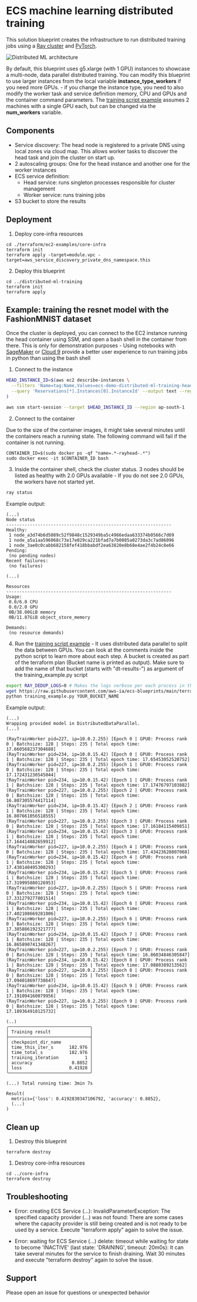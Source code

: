 # ECS machine learning distributed training

This solution blueprint creates the infrastructure to run distributed training jobs using a [Ray cluster](https://docs.ray.io/en/latest/cluster/getting-started.html) and [PyTorch](https://pytorch.org/).

![Distributed ML architecture](../../../docs/distributed-ml-training-architecture.png)

By default, this blueprint uses g5.xlarge (with 1 GPU) instances to showcase a multi-node, data parallel distributed training. You can modify this blueprint to use larger instances from the local variable **instance_type_workers** if you need more GPUs. - if you change the instance type, you need to also modify the worker task and service definition memory, CPU and GPUs and the container command parameters. The [training script example](./training_example.py) assumes 2 machines with a single GPU each, but can be changed via the **num_workers** variable.

## Components

* Service discovery: The head node is registered to a private DNS using local zones via cloud map. This allows worker tasks to discover the head task and join the cluster on start up.
* 2 autoscaling groups: One for the head instance and another one for the worker instances
* ECS service definition:
    * Head service: runs singleton processes responsible for cluster management
    * Worker service: runs training jobs
* S3 bucket to store the results

## Deployment

1. Deploy core-infra resources

```shell
cd ./terraform/ec2-examples/core-infra
terraform init
terraform apply -target=module.vpc -target=aws_service_discovery_private_dns_namespace.this
```

2. Deploy this blueprint

```shell
cd ../distributed-ml-training
terraform init
terraform apply
```

## Example: training the resnet model with the FashionMNIST dataset

Once the cluster is deployed, you can connect to the EC2 instance running the head container using SSM, and open a bash shell in the container from there. This is only for demonstration purposes - Using notebooks with [SageMaker](https://aws.amazon.com/sagemaker/) or [Cloud 9](https://aws.amazon.com/cloud9/) provide a better user experience to run training jobs in python than using the bash shell

1. Connect to the instance
```bash
HEAD_INSTANCE_ID=$(aws ec2 describe-instances \
  --filters 'Name=tag:Name,Values=ecs-demo-distributed-ml-training-head' 'Name=instance-state-name,Values=running' \
  --query 'Reservations[*].Instances[0].InstanceId' --output text --region ap-south-1
)

aws ssm start-session --target $HEAD_INSTANCE_ID --region ap-south-1
```

2. Connect to the container

Due to the size of the container images, it might take several minutes until the containers reach a running state. The following command will fail if the container is not running.

```
CONTAINER_ID=$(sudo docker ps -qf "name=.*-rayhead-.*")
sudo docker exec -it $CONTAINER_ID bash
```

3. Inside the container shell, check the cluster status. 3 nodes should be listed as healthy with 2.0 GPUs available - If you do not see 2.0 GPUs, the workers have not started yet.

```bash
ray status
```

Example output:

```
(...)
Node status
---------------------------------------------------------------
Healthy:
 1 node_a3d74b6d5089c52f9848c1529349ba5c4966edaa633374b0566c7d69
 1 node_a5a1aa596068c73e17e029ca221bfad7a7b0085a0273da3c7ad86096
 1 node_3ae0c0cabb682158fef418bbabdf2ea63820e8b68e4ae2f4b24c8e66
Pending:
 (no pending nodes)
Recent failures:
 (no failures)

(...)

Resources
---------------------------------------------------------------
Usage:
 0.0/6.0 CPU
 0.0/2.0 GPU
 0B/38.00GiB memory
 0B/11.87GiB object_store_memory

Demands:
 (no resource demands)

```

4. Run the [training script example](./training_example.py) - It uses distributed data parallel to split the data between GPUs. You can look at the comments inside the python script to learn more about each step. A bucket is created as part of the terraform plan (Bucket name is printed as output). Make sure to add the name of that bucket (starts with "dt-results-") as argument of the training_example.py script

```bash
export RAY_DEDUP_LOGS=0 # Makes the logs verbose per each process in the training
wget https://raw.githubusercontent.com/aws-ia/ecs-blueprints/main/terraform/ec2-examples/distributed-ml-training/training_example.py
python training_example.py YOUR_BUCKET_NAME
```

Example output:

```
(...)
Wrapping provided model in DistributedDataParallel.
(...)

(RayTrainWorker pid=227, ip=10.0.2.255) [Epoch 0 | GPU0: Process rank 0 | Batchsize: 128 | Steps: 235 | Total epoch time: 17.660568237304688]
(RayTrainWorker pid=234, ip=10.0.15.42) [Epoch 0 | GPU0: Process rank 1 | Batchsize: 128 | Steps: 235 | Total epoch time: 17.65453052520752]
(RayTrainWorker pid=227, ip=10.0.2.255) [Epoch 1 | GPU0: Process rank 0 | Batchsize: 128 | Steps: 235 | Total epoch time: 17.172431230545044]
(RayTrainWorker pid=234, ip=10.0.15.42) [Epoch 1 | GPU0: Process rank 1 | Batchsize: 128 | Steps: 235 | Total epoch time: 17.17476797103882]
(RayTrainWorker pid=227, ip=10.0.2.255) [Epoch 2 | GPU0: Process rank 0 | Batchsize: 128 | Steps: 235 | Total epoch time: 16.807305574417114]
(RayTrainWorker pid=234, ip=10.0.15.42) [Epoch 2 | GPU0: Process rank 1 | Batchsize: 128 | Steps: 235 | Total epoch time: 16.807661056518555]
(RayTrainWorker pid=227, ip=10.0.2.255) [Epoch 3 | GPU0: Process rank 0 | Batchsize: 128 | Steps: 235 | Total epoch time: 17.16184115409851]
(RayTrainWorker pid=234, ip=10.0.15.42) [Epoch 3 | GPU0: Process rank 1 | Batchsize: 128 | Steps: 235 | Total epoch time: 17.164414882659912]
(RayTrainWorker pid=227, ip=10.0.2.255) [Epoch 4 | GPU0: Process rank 0 | Batchsize: 128 | Steps: 235 | Total epoch time: 17.43423628807068]
(RayTrainWorker pid=234, ip=10.0.15.42) [Epoch 4 | GPU0: Process rank 1 | Batchsize: 128 | Steps: 235 | Total epoch time: 17.430140495300293]
(RayTrainWorker pid=234, ip=10.0.15.42) [Epoch 5 | GPU0: Process rank 1 | Batchsize: 128 | Steps: 235 | Total epoch time: 17.319995880126953]
(RayTrainWorker pid=227, ip=10.0.2.255) [Epoch 5 | GPU0: Process rank 0 | Batchsize: 128 | Steps: 235 | Total epoch time: 17.331279277801514]
(RayTrainWorker pid=234, ip=10.0.15.42) [Epoch 6 | GPU0: Process rank 1 | Batchsize: 128 | Steps: 235 | Total epoch time: 17.402108669281006]
(RayTrainWorker pid=227, ip=10.0.2.255) [Epoch 6 | GPU0: Process rank 0 | Batchsize: 128 | Steps: 235 | Total epoch time: 17.385886192321777]
(RayTrainWorker pid=234, ip=10.0.15.42) [Epoch 7 | GPU0: Process rank 1 | Batchsize: 128 | Steps: 235 | Total epoch time: 16.865890741348267]
(RayTrainWorker pid=227, ip=10.0.2.255) [Epoch 7 | GPU0: Process rank 0 | Batchsize: 128 | Steps: 235 | Total epoch time: 16.86034846305847]
(RayTrainWorker pid=234, ip=10.0.15.42) [Epoch 8 | GPU0: Process rank 1 | Batchsize: 128 | Steps: 235 | Total epoch time: 17.0880389213562]
(RayTrainWorker pid=227, ip=10.0.2.255) [Epoch 8 | GPU0: Process rank 0 | Batchsize: 128 | Steps: 235 | Total epoch time: 17.094018697738647]
(RayTrainWorker pid=234, ip=10.0.15.42) [Epoch 9 | GPU0: Process rank 1 | Batchsize: 128 | Steps: 235 | Total epoch time: 17.191094160079956]
(RayTrainWorker pid=227, ip=10.0.2.255) [Epoch 9 | GPU0: Process rank 0 | Batchsize: 128 | Steps: 235 | Total epoch time: 17.189364910125732]

(..)
╭───────────────────────────────╮
│ Training result               │
├───────────────────────────────┤
│ checkpoint_dir_name           │
│ time_this_iter_s      182.976 │
│ time_total_s          182.976 │
│ training_iteration          1 │
│ accuracy               0.8852 │
│ loss                  0.41928 │
╰───────────────────────────────╯

(...) Total running time: 3min 7s

Result(
  metrics={'loss': 0.4192830347106792, 'accuracy': 0.8852},
  (...)
)
```

## Clean up

1. Destroy this blueprint

```shell
terraform destroy
```

1. Destroy core-infra resources

```shell
cd ../core-infra
terraform destroy

```

## Troubleshooting

* Error: creating ECS Service (...): InvalidParameterException: The specified capacity provider (...) was not found: There are some cases where the capacity provider is still being created and is not ready to be used by a service. Execute "terraform apply" again to solve the issue.

* Error: waiting for ECS Service (...) delete: timeout while waiting for state to become 'INACTIVE' (last state: 'DRAINING', timeout: 20m0s): It can take several minutes for the service to finish draining. Wait 30 minutes and execute "terraform destroy" again to solve the issue.

## Support

Please open an issue for questions or unexpected behavior
